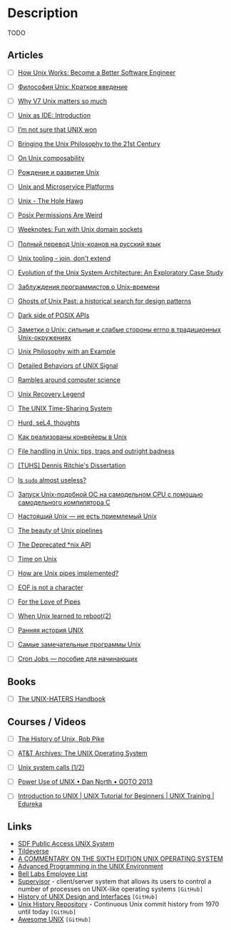 # Description

TODO


## Articles

- [ ] [How Unix Works: Become a Better Software Engineer](https://neilkakkar.com/unix.html)
- [ ] [Философия Unix: Краткое введение](https://habr.com/ru/company/otus/blog/579680/)
- [ ] [Why V7 Unix matters so much](https://utcc.utoronto.ca/~cks/space/blog/unix/V7WhyItMattersSoMuch)
- [ ] [Unix as IDE: Introduction](https://blog.sanctum.geek.nz/series/unix-as-ide/)
- [ ] [I’m not sure that UNIX won](https://rubenerd.com/im-not-sure-that-unix-won/)
- [ ] [Bringing the Unix Philosophy to the 21st Century](https://blog.kellybrazil.com/2019/11/26/bringing-the-unix-philosophy-to-the-21st-century/)
- [ ] [On Unix composability](https://p.janouch.name/text/on-unix-composability.html)
- [ ] [Рождение и развитие Unix](https://habr.com/ru/post/147774/)
- [ ] [Unix and Microservice Platforms](https://blog.deref.io/unix-and-microservice-platforms/)
- [ ] [Unix - The Hole Hawg](http://www.team.net/mjb/hawg.html)
- [ ] [Posix Permissions Are Weird](https://paulcavallaro.com/blog/posix-permissions-are-weird/)
- [ ] [Weeknotes: Fun with Unix domain sockets](https://simonwillison.net/2021/Jul/13/unix-domain-sockets/)
- [ ] [Полный перевод Unix-коанов на русский язык](https://habr.com/ru/post/273023/)
- [ ] [Unix tooling - join, don't extend](https://qmacro.org/2021/07/21/unix-tooling-join,-don't-extend/)
- [ ] [Evolution of the Unix System Architecture: An Exploratory Case Study](https://ieeexplore.ieee.org/document/8704965)
- [ ] [Заблуждения программистов о Unix-времени](https://habr.com/ru/post/452584/)
- [ ] [Ghosts of Unix Past: a historical search for design patterns](https://lwn.net/Articles/411845/)
- [ ] [Dark side of POSIX APIs](https://vorner.github.io/2021/01/03/dark-side-of-posix-apis.html)
- [ ] [Заметки о Unix: сильные и слабые стороны errno в традиционных Unix-окружениях](https://habr.com/ru/company/ruvds/blog/555660/)
- [ ] [Unix Philosophy with an Example](https://massimo-nazaria.github.io/blog/2019/03/02/unix-philosophy-with-an-example.html)
- [ ] [Detailed Behaviors of UNIX Signal](https://www.dyx.name/posts/signal.html)
- [ ] [Rambles around computer science](https://www.humprog.org/~stephen//blog/2021/01/04/)
- [ ] [Unix Recovery Legend](https://www.ee.ryerson.ca/~elf/hack/recovery.html)
- [ ] [The UNIX Time-Sharing System](https://chsasank.com/classic_papers/unix-time-sharing-system.html)
- [ ] [Hurd, seL4, thoughts](https://nalaginrut.com/archives/2019/12/11/hurd%2c%20sel4%2c%20thoughts)
- [ ] [Как реализованы конвейеры в Unix](https://habr.com/ru/company/vk/blog/495484/)
- [ ] [File handling in Unix: tips, traps and outright badness](https://rachelbythebay.com/w/2020/08/11/files/)
- [ ] [[TUHS] Dennis Ritchie's Dissertation](https://minnie.tuhs.org/pipermail/tuhs/2020-August/021937.html)
- [ ] [Is `sudo` almost useless?](https://security.stackexchange.com/questions/232924/is-sudo-almost-useless)
- [ ] [Запуск Unix-подобной ОС на самодельном CPU с помощью самодельного компилятора C](https://habr.com/ru/post/522406/)
- [ ] [Настоящий Unix — не есть приемлемый Unix](https://habr.com/ru/post/326176/)
- [ ] [The beauty of Unix pipelines](https://prithu.dev/posts/unix-pipeline/)
- [ ] [The Deprecated *nix API](https://www.bitquabit.com/post/deprecated-nix-api/)
- [ ] [Time on Unix](https://venam.nixers.net/blog/unix/2020/05/02/time-on-unix.html)
- [ ] [How are Unix pipes implemented?](https://toroid.org/unix-pipe-implementation)
- [ ] [EOF is not a character](https://ruslanspivak.com/eofnotchar/)
- [ ] [For the Love of Pipes](https://blog.jessfraz.com/post/for-the-love-of-pipes/)
- [ ] [When Unix learned to reboot(2)](http://bsdimp.blogspot.com/2020/07/when-unix-learned-to-reboot2.html)
- [ ] [Ранняя история UNIX](https://habr.com/ru/post/194160/)
- [ ] [Самые замечательные программы Unix](https://habr.com/ru/post/495550/)
- [ ] [Cron Jobs — пособие для начинающих](https://tproger.ru/translations/guide-to-cron-jobs/)


## Books

- [ ] [The UNIX-HATERS Handbook](https://web.mit.edu/~simsong/www/ugh.pdf)


## Courses / Videos

- [ ] [The History of Unix, Rob Pike](https://youtu.be/_2NI6t2r_Hs)
- [ ] [AT&T Archives: The UNIX Operating System](https://youtu.be/tc4ROCJYbm0)
- [ ] [Unix system calls (1/2)](https://youtu.be/xHu7qI1gDPA)
- [ ] [Power Use of UNIX • Dan North • GOTO 2013](https://youtu.be/7uwW20odwEk)
- [ ] [Introduction to UNIX | UNIX Tutorial for Beginners | UNIX Training | Edureka](https://youtu.be/vLPdBp9vv9Y)


## Links

- [SDF Public Access UNIX System](https://sdf.org/)
- [Tildeverse](https://tildeverse.org/)
- [A COMMENTARY ON THE SIXTH EDITION UNIX OPERATING SYSTEM](https://warsus.github.io/lions-/)
- [Advanced Programming in the UNIX Environment](https://stevens.netmeister.org/631/)
- [Bell Labs Employee List](http://cm.bell-labs.co/who/)
- [Supervisor](https://github.com/Supervisor/supervisor) - client/server system that allows its users to control a number of processes on UNIX-like operating systems `[GitHub]`
- [History of UNIX Design and Interfaces](https://github.com/penberg/unix-history) `[GitHub]`
- [Unix History Repository](https://github.com/dspinellis/unix-history-repo) - Continuous Unix commit history from 1970 until today `[GitHub]`
- [Awesome UNIX](https://github.com/sirredbeard/Awesome-UNIX) `[GitHub]`
